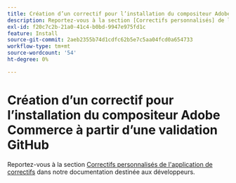 ```yaml
---
title: Création d’un correctif pour l’installation du compositeur Adobe Commerce à partir d’une validation GitHub
description: Reportez-vous à la section [Correctifs personnalisés] de l’application de correctifs (https://experienceleague.adobe.com/fr/docs/commerce-operations/upgrade-guide/patches/overview#custom-patches) dans notre documentation destinée aux développeurs.
exl-id: f20c7c2b-21a0-41c4-b0bd-9947e975fd1c
feature: Install
source-git-commit: 2aeb2355b74d1cdfc62b5e7c5aa04fcd0a654733
workflow-type: tm+mt
source-wordcount: '54'
ht-degree: 0%

---
```


# Création d’un correctif pour l’installation du compositeur Adobe Commerce à partir d’une validation GitHub

Reportez-vous à la section [Correctifs personnalisés de l&#39;application de correctifs](https://experienceleague.adobe.com/fr/docs/commerce-operations/upgrade-guide/patches/overview#custom-patches) dans notre documentation destinée aux développeurs.
